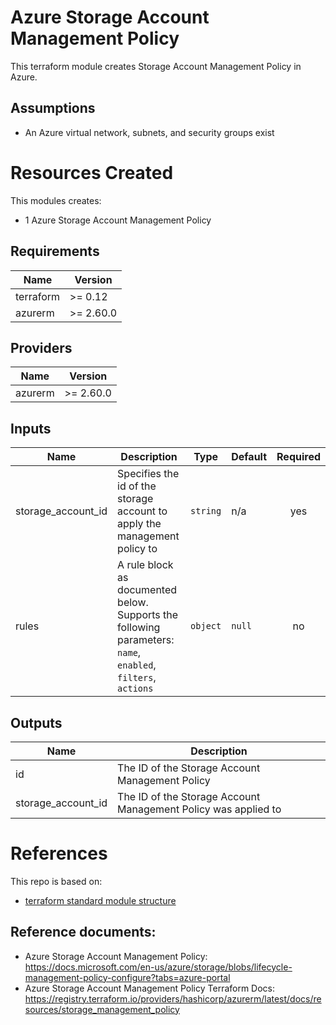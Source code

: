 # Azure Storage Account Management Policy

This terraform module creates Storage Account Management Policy in Azure.

## Assumptions
* An Azure virtual network, subnets, and security groups exist

# Resources Created
This modules creates:
* 1 Azure Storage Account Management Policy

<!-- BEGINNING OF PRE-COMMIT-TERRAFORM DOCS HOOK -->
## Requirements

| Name | Version |
|------|---------|
| terraform | >= 0.12 |
| azurerm | >= 2.60.0 |

## Providers

| Name | Version |
|------|---------|
| azurerm | >= 2.60.0 |

## Inputs

| Name | Description | Type | Default | Required |
|------|-------------|------|---------|:--------:|
| storage\_account\_id | Specifies the id of the storage account to apply the management policy to | `string` | n/a | yes |
| rules | A rule block as documented below. Supports the following parameters: `name`, `enabled`, `filters`, `actions` | `object` | `null` | no |

## Outputs

| Name | Description |
|------|-------------|
| id | The ID of the Storage Account Management Policy |
| storage_account_id | The ID of the Storage Account Management Policy was applied to |


<!-- END OF PRE-COMMIT-TERRAFORM DOCS HOOK -->


# References
This repo is based on:
* [terraform standard module structure](https://www.terraform.io/docs/modules/index.html#standard-module-structure)

## Reference documents:
* Azure Storage Account Management Policy: https://docs.microsoft.com/en-us/azure/storage/blobs/lifecycle-management-policy-configure?tabs=azure-portal
* Azure Storage Account Management Policy Terraform Docs: https://registry.terraform.io/providers/hashicorp/azurerm/latest/docs/resources/storage_management_policy

